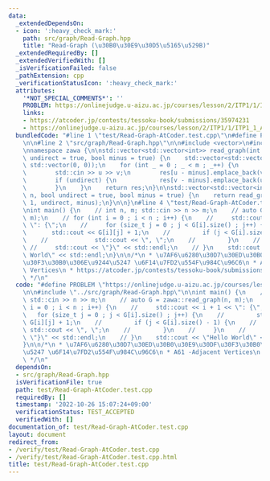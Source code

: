 ```yaml
---
data:
  _extendedDependsOn:
  - icon: ':heavy_check_mark:'
    path: src/graph/Read-Graph.hpp
    title: "Read-Graph (\u30B0\u30E9\u30D5\u5165\u529B)"
  _extendedRequiredBy: []
  _extendedVerifiedWith: []
  _isVerificationFailed: false
  _pathExtension: cpp
  _verificationStatusIcon: ':heavy_check_mark:'
  attributes:
    '*NOT_SPECIAL_COMMENTS*': ''
    PROBLEM: https://onlinejudge.u-aizu.ac.jp/courses/lesson/2/ITP1/1/ITP1_1_A
    links:
    - https://atcoder.jp/contests/tessoku-book/submissions/35974231
    - https://onlinejudge.u-aizu.ac.jp/courses/lesson/2/ITP1/1/ITP1_1_A
  bundledCode: "#line 1 \"test/Read-Graph-AtCoder.test.cpp\"\n#define PROBLEM \"https://onlinejudge.u-aizu.ac.jp/courses/lesson/2/ITP1/1/ITP1_1_A\"\
    \n\n#line 2 \"src/graph/Read-Graph.hpp\"\n\n#include <vector>\n#include <iostream>\n\
    \nnamespace zawa {\n\nstd::vector<std::vector<int>> read_graph(int n, int m, bool\
    \ undirect = true, bool minus = true) {\n    std::vector<std::vector<int>> res(n,\
    \ std::vector(0, 0));\n    for (int _ = 0 ; _ < m ; _++) {\n        int u, v;\n\
    \        std::cin >> u >> v;\n        res[u - minus].emplace_back(v - minus);\n\
    \        if (undirect) {\n            res[v - minus].emplace_back(u - minus);\n\
    \        }\n    }\n    return res;\n}\n\nstd::vector<std::vector<int>> read_tree(int\
    \ n, bool undirect = true, bool minus = true) {\n    return read_graph(n, n -\
    \ 1, undirect, minus);\n}\n\n}\n#line 4 \"test/Read-Graph-AtCoder.test.cpp\"\n\
    \nint main() {\n    // int n, m; std::cin >> n >> m;\n    // auto G = zawa::read_graph(n,\
    \ m);\n    // for (int i = 0 ; i < n ; i++) {\n    //     std::cout << i + 1 <<\
    \ \": {\";\n    //     for (size_t j = 0 ; j < G[i].size() ; j++) {\n    //  \
    \       std::cout << G[i][j] + 1;\n    //         if (j < G[i].size() - 1) {\n\
    \    //             std::cout << \", \";\n    //         }\n    //     }\n   \
    \ //     std::cout << \"}\" << std::endl;\n    // }\n    std::cout << \"Hello\
    \ World\" << std::endl;\n}\n\n/*\n * \u7AF6\u6280\u30D7\u30ED\u30B0\u30E9\u30DF\
    \u30F3\u30B0\u306E\u9244\u5247 \u6F14\u7FD2\u554F\u984C\u96C6\n * A61 -Adjacent\
    \ Vertices\n * https://atcoder.jp/contests/tessoku-book/submissions/35974231\n\
    \ */\n"
  code: "#define PROBLEM \"https://onlinejudge.u-aizu.ac.jp/courses/lesson/2/ITP1/1/ITP1_1_A\"\
    \n\n#include \"../src/graph/Read-Graph.hpp\"\n\nint main() {\n    // int n, m;\
    \ std::cin >> n >> m;\n    // auto G = zawa::read_graph(n, m);\n    // for (int\
    \ i = 0 ; i < n ; i++) {\n    //     std::cout << i + 1 << \": {\";\n    //  \
    \   for (size_t j = 0 ; j < G[i].size() ; j++) {\n    //         std::cout <<\
    \ G[i][j] + 1;\n    //         if (j < G[i].size() - 1) {\n    //            \
    \ std::cout << \", \";\n    //         }\n    //     }\n    //     std::cout <<\
    \ \"}\" << std::endl;\n    // }\n    std::cout << \"Hello World\" << std::endl;\n\
    }\n\n/*\n * \u7AF6\u6280\u30D7\u30ED\u30B0\u30E9\u30DF\u30F3\u30B0\u306E\u9244\
    \u5247 \u6F14\u7FD2\u554F\u984C\u96C6\n * A61 -Adjacent Vertices\n * https://atcoder.jp/contests/tessoku-book/submissions/35974231\n\
    \ */\n"
  dependsOn:
  - src/graph/Read-Graph.hpp
  isVerificationFile: true
  path: test/Read-Graph-AtCoder.test.cpp
  requiredBy: []
  timestamp: '2022-10-26 15:07:24+09:00'
  verificationStatus: TEST_ACCEPTED
  verifiedWith: []
documentation_of: test/Read-Graph-AtCoder.test.cpp
layout: document
redirect_from:
- /verify/test/Read-Graph-AtCoder.test.cpp
- /verify/test/Read-Graph-AtCoder.test.cpp.html
title: test/Read-Graph-AtCoder.test.cpp
---
```

